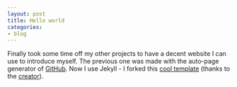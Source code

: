 ```yaml
---
layout: post
title: Hello world
categories:
- blog
---
```


Finally took some time off my other projects to have a decent website I can use to introduce myself.
The previous one was made with the auto-page generator of [GitHub](http://pages.github.com).
Now I use Jekyll - I forked this [cool template](https://github.com/swanson/lagom) (thanks to the [creator](http://mdswanson.com)).